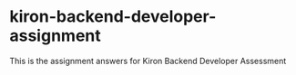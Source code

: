 # kiron-backend-developer-assignment
This is the assignment answers for Kiron Backend Developer Assessment
